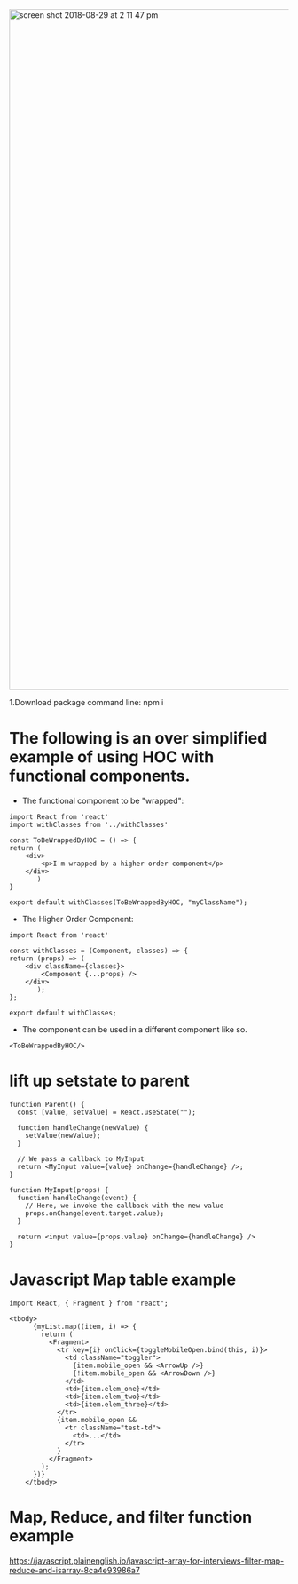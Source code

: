 <img width="1226" alt="screen shot 2018-08-29 at 2 11 47 pm" src="https://user-images.githubusercontent.com/4441991/44815864-8aaefa00-ab95-11e8-9557-4936f26f9ca0.png">

1.Download package
 command line: npm i


# The following is an over simplified example of using HOC with functional components.

* The functional component to be "wrapped":
```
import React from 'react'
import withClasses from '../withClasses'

const ToBeWrappedByHOC = () => {
return (
    <div>
        <p>I'm wrapped by a higher order component</p>
    </div>
       )
}

export default withClasses(ToBeWrappedByHOC, "myClassName");
```

* The Higher Order Component:
```
import React from 'react'

const withClasses = (Component, classes) => {
return (props) => (
    <div className={classes}>
        <Component {...props} />
    </div>
       );
};

export default withClasses;
```
* The component can be used in a different component like so.
```
<ToBeWrappedByHOC/>

```

# lift up setstate to parent

```
function Parent() {
  const [value, setValue] = React.useState("");

  function handleChange(newValue) {
    setValue(newValue);
  }

  // We pass a callback to MyInput
  return <MyInput value={value} onChange={handleChange} />;
}

function MyInput(props) {
  function handleChange(event) {
    // Here, we invoke the callback with the new value
    props.onChange(event.target.value);
  }
  
  return <input value={props.value} onChange={handleChange} />
}

```
# Javascript Map table example

```
import React, { Fragment } from "react";

<tbody>
      {myList.map((item, i) => {
        return (
          <Fragment>
            <tr key={i} onClick={toggleMobileOpen.bind(this, i)}>
              <td className="toggler">
                {item.mobile_open && <ArrowUp />}
                {!item.mobile_open && <ArrowDown />}
              </td>
              <td>{item.elem_one}</td>
              <td>{item.elem_two}</td>
              <td>{item.elem_three}</td>
            </tr>
            {item.mobile_open &&
              <tr className="test-td">
                <td>...</td>
              </tr>
            }
          </Fragment>
        );
      })}
    </tbody>

```
# Map, Reduce, and filter function example

https://javascript.plainenglish.io/javascript-array-for-interviews-filter-map-reduce-and-isarray-8ca4e93986a7
